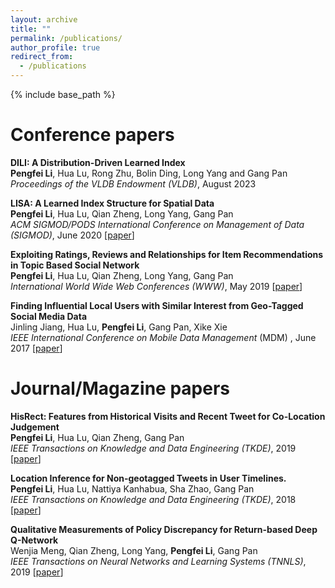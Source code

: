 ```yaml
---
layout: archive
title: ""
permalink: /publications/
author_profile: true
redirect_from:
  - /publications
---
```


{% include base_path %}


Conference papers
======

**DILI: A Distribution-Driven Learned Index** <br>
**Pengfei Li**, Hua Lu, Rong Zhu, Bolin Ding, Long Yang and Gang Pan <br>
*Proceedings of the VLDB Endowment (VLDB)*, August 2023 

**LISA: A Learned Index Structure for Spatial Data** <br>
**Pengfei Li**, Hua Lu, Qian Zheng, Long Yang, Gang Pan <br>
*ACM SIGMOD/PODS International Conference on Management of Data (SIGMOD)*, June 2020 \[[paper](https://1drv.ms/b/s!AqqMkGs8p4aNgiWyofT0WDSXkdD6?e=i3uUyv)\]

**Exploiting Ratings, Reviews and Relationships for Item Recommendations in Topic Based Social Network** <br>
**Pengfei Li**, Hua Lu, Qian Zheng, Long Yang, Gang Pan <br>
*International World Wide Web Conferences (WWW)*, May 2019 \[[paper](https://dl.acm.org/citation.cfm?id=3313473)\]

**Finding Influential Local Users with Similar Interest from Geo-Tagged Social Media Data** <br>
Jinling Jiang, Hua Lu, **Pengfei Li**, Gang Pan, Xike Xie <br>
*IEEE International Conference on Mobile Data Management* (MDM)
, June 2017 \[[paper](https://ieeexplore.ieee.org/abstract/document/7962439)\]

Journal/Magazine papers
=====
**HisRect: Features from Historical Visits and Recent Tweet for Co-Location Judgement** <br>
**Pengfei Li**, Hua Lu, Qian Zheng, Gang Pan <br>
*IEEE Transactions on Knowledge and Data Engineering (TKDE)*, 2019 \[[paper](https://ieeexplore.ieee.org/document/8798877)\]

**Location Inference for Non-geotagged Tweets in User Timelines.** <br>
**Pengfei Li**, Hua Lu, Nattiya Kanhabua, Sha Zhao, Gang Pan <br>
*IEEE Transactions on Knowledge and Data Engineering (TKDE)*, 2018 \[[paper](https://ieeexplore.ieee.org/abstract/document/8403245)\]

**Qualitative Measurements of Policy Discrepancy for Return-based Deep Q-Network** <br>
Wenjia Meng, Qian Zheng, Long Yang, **Pengfei Li**, Gang Pan <br>
*IEEE Transactions on Neural Networks and Learning Systems (TNNLS)*, 2019 \[[paper](https://ieeexplore.ieee.org/abstract/document/8910593)\]





